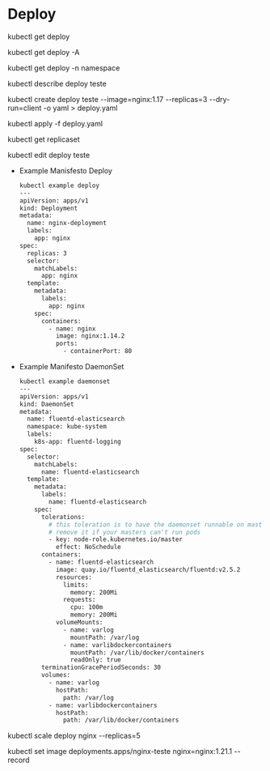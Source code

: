 # Deploy

kubectl get deploy

kubectl get deploy -A

kubectl get deploy -n namespace

kubectl describe deploy teste

kubectl create deploy teste --image=nginx:1.17 --replicas=3 --dry-run=client -o yaml > deploy.yaml

kubectl apply -f deploy.yaml

kubectl get replicaset

kubectl edit deploy teste

- Example Manisfesto Deploy
    
    ```bash
    kubectl example deploy
    ---
    apiVersion: apps/v1
    kind: Deployment
    metadata:
      name: nginx-deployment
      labels:
        app: nginx
    spec:
      replicas: 3
      selector:
        matchLabels:
          app: nginx
      template:
        metadata:
          labels:
            app: nginx
        spec:
          containers:
            - name: nginx
              image: nginx:1.14.2
              ports:
                - containerPort: 80
    ```
    
- Example Manifesto DaemonSet
    
    ```bash
    kubectl example daemonset
    ---
    apiVersion: apps/v1
    kind: DaemonSet
    metadata:
      name: fluentd-elasticsearch
      namespace: kube-system
      labels:
        k8s-app: fluentd-logging
    spec:
      selector:
        matchLabels:
          name: fluentd-elasticsearch
      template:
        metadata:
          labels:
            name: fluentd-elasticsearch
        spec:
          tolerations:
            # this toleration is to have the daemonset runnable on master nodes
            # remove it if your masters can't run pods
            - key: node-role.kubernetes.io/master
              effect: NoSchedule
          containers:
            - name: fluentd-elasticsearch
              image: quay.io/fluentd_elasticsearch/fluentd:v2.5.2
              resources:
                limits:
                  memory: 200Mi
                requests:
                  cpu: 100m
                  memory: 200Mi
              volumeMounts:
                - name: varlog
                  mountPath: /var/log
                - name: varlibdockercontainers
                  mountPath: /var/lib/docker/containers
                  readOnly: true
          terminationGracePeriodSeconds: 30
          volumes:
            - name: varlog
              hostPath:
                path: /var/log
            - name: varlibdockercontainers
              hostPath:
                path: /var/lib/docker/containers
    ```
    

kubectl scale deploy nginx --replicas=5

kubectl set image deployments.apps/nginx-teste nginx=nginx:1.21.1 --record